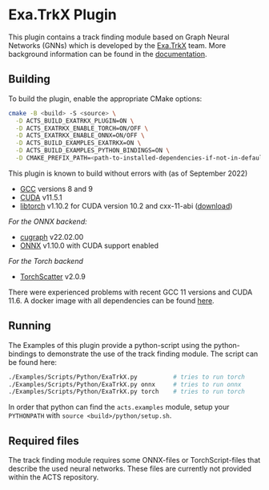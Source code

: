 # Exa.TrkX Plugin

This plugin contains a track finding module based on Graph Neural Networks (GNNs) which is developed by the [Exa.TrkX](https://exatrkx.github.io/) team. More background information can be found in the [documentation](https://acts.readthedocs.io/en/latest/plugins/exatrkx.html).

## Building

To build the plugin, enable the appropriate CMake options:

```bash
cmake -B <build> -S <source> \
  -D ACTS_BUILD_EXATRKX_PLUGIN=ON \
  -D ACTS_EXATRKX_ENABLE_TORCH=ON/OFF \
  -D ACTS_EXATRKX_ENABLE_ONNX=ON/OFF \
  -D ACTS_BUILD_EXAMPLES_EXATRKX=ON \
  -D ACTS_BUILD_EXAMPLES_PYTHON_BINDINGS=ON \
  -D CMAKE_PREFIX_PATH=<path-to-installed-dependencies-if-not-in-default-paths>
```

This plugin is known to build without errors with (as of September 2022)

- [GCC](https://gcc.gnu.org) versions 8 and 9
- [CUDA](https://developer.nvidia.com/cuda-zone) v11.5.1
- [libtorch](https://pytorch.org/) v1.10.2 for CUDA version 10.2 and cxx-11-abi ([download](https://download.pytorch.org/libtorch/cu102/libtorch-cxx11-abi-shared-with-deps-1.10.2%2Bcu102.zip))

*For the ONNX backend:*
- [cugraph](https://github.com/rapidsai/cugraph) v22.02.00
- [ONNX](https://github.com/microsoft/onnxruntime) v1.10.0 with CUDA support enabled

*For the Torch backend*
- [TorchScatter](https://github.com/rusty1s/pytorch_scatter) v2.0.9

There were experienced problems with recent GCC 11 versions and CUDA 11.6. A docker image with all dependencies can be found [here](https://github.com/acts-project/machines).

## Running

The Examples of this plugin provide a python-script using the python-bindings to demonstrate the use of the track finding module. The script can be found here:

```bash
./Examples/Scripts/Python/ExaTrkX.py          # tries to run torch
./Examples/Scripts/Python/ExaTrkX.py onnx     # tries to run onnx
./Examples/Scripts/Python/ExaTrkX.py torch    # tries to run torch
```

In order that python can find the `acts.examples` module, setup your `PYTHONPATH` with `source <build>/python/setup.sh`.

## Required files

The track finding module requires some ONNX-files or TorchScript-files that describe the used neural networks. These files are currently not provided within the ACTS repository.
